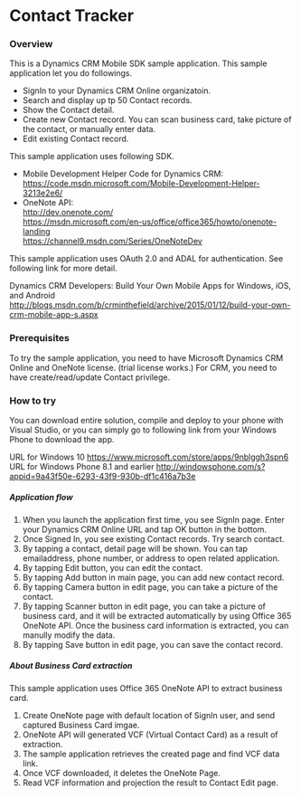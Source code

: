 # Contact Tracker 

### Overview 
This is a Dynamics CRM Mobile SDK sample application. This sample application let you do followings.
- SignIn to your Dynamics CRM Online organizatoin.
- Search and display up tp 50 Contact records.
- Show the Contact detail.
- Create new Contact record. You can scan business card, take picture of the contact, or manually enter data.
- Edit existing Contact record.

This sample application uses following SDK.
- Mobile Development Helper Code for Dynamics CRM: <br/>
  https://code.msdn.microsoft.com/Mobile-Development-Helper-3213e2e6/
- OneNote API: <br/>
  http://dev.onenote.com/ <br/>
  https://msdn.microsoft.com/en-us/office/office365/howto/onenote-landing <br />
  https://channel9.msdn.com/Series/OneNoteDev

This sample application uses OAuth 2.0 and ADAL for authentication. See following link for more detail.

Dynamics CRM Developers: Build Your Own Mobile Apps for Windows, iOS, and Android<br/>
http://blogs.msdn.com/b/crminthefield/archive/2015/01/12/build-your-own-crm-mobile-app-s.aspx

### Prerequisites
To try the sample application, you need to have Microsoft Dynamics CRM Online and OneNote license. (trial license works.)
For CRM, you need to have create/read/update Contact privilege.

### How to try
You can download entire solution, compile and deploy to your phone with Visual Studio, or you can simply go to following link from your Windows Phone to download the app.

URL for Windows 10 https://www.microsoft.com/store/apps/9nblggh3spn6 <br/>
URL for Windows Phone 8.1 and earlier http://windowsphone.com/s?appid=9a43f50e-6293-43f9-930b-df1c416a7b3e 

##### Application flow
1. When you launch the application first time, you see SignIn page. Enter your Dynamics CRM Online URL and tap OK button in the bottom.
2. Once Signed In, you see existing Contact records. Try search contact.
3. By tapping a contact, detail page will be shown. You can tap emailaddress, phone number, or address to open related application.
4. By tapping Edit button, you can edit the contact.
5. By tapping Add button in main page, you can add new contact record.
6. By tapping Camera button in edit page, you can take a picture of the contact.
7. By tapping Scanner button in edit page, you can take a picture of business card, and it will be extracted automatically by using Office 365 OneNote API. Once the business card information is extracted, you can manully modify the data.
8. By tapping Save button in edit page, you can save the contact record.

##### About Business Card extraction
This sample application uses Office 365 OneNote API to extract business card.

1. Create OneNote page with default location of SignIn user, and send captured Business Card imgae.
2. OneNote API will generated VCF (Virtual Contact Card) as a result of extraction.
3. The sample application retrieves the created page and find VCF data link.
4. Once VCF downloaded, it deletes the OneNote Page.
5. Read VCF information and projection the result to Contact Edit page.
